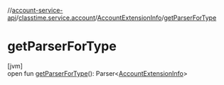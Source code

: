 //[account-service-api](../../../index.md)/[classtime.service.account](../index.md)/[AccountExtensionInfo](index.md)/[getParserForType](get-parser-for-type.md)

# getParserForType

[jvm]\
open fun [getParserForType](get-parser-for-type.md)(): Parser&lt;[AccountExtensionInfo](index.md)&gt;

